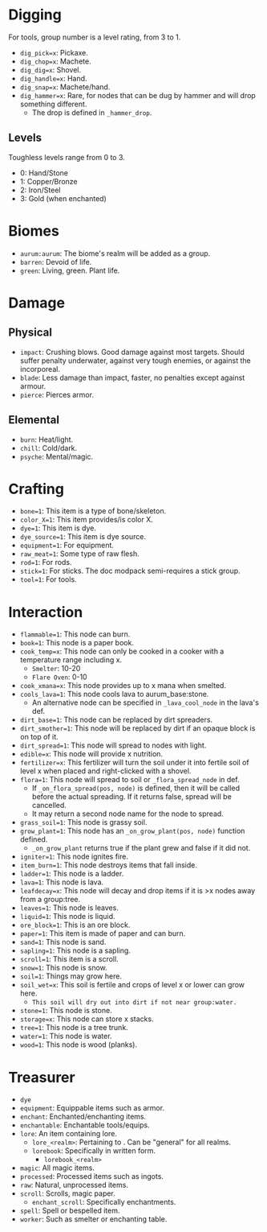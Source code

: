 # Digging
For tools, group number is a level rating, from 3 to 1.
* `dig_pick=x`: Pickaxe.
* `dig_chop=x`: Machete.
* `dig_dig=x`: Shovel.
* `dig_handle=x`: Hand.
* `dig_snap=x`: Machete/hand.
* `dig_hammer=x`: Rare, for nodes that can be dug by hammer and will drop something different.
	* The drop is defined in `_hammer_drop`.

## Levels
Toughless levels range from 0 to 3.
* 0: Hand/Stone
* 1: Copper/Bronze
* 2: Iron/Steel
* 3: Gold (when enchanted)

# Biomes
* `aurum:aurum`: The biome's realm will be added as a group.
* `barren`: Devoid of life.
* `green`: Living, green. Plant life.

# Damage
## Physical
* `impact`: Crushing blows. Good damage against most targets. Should suffer penalty underwater, against very tough enemies, or against the incorporeal.
* `blade`: Less damage than impact, faster, no penalties except against armour.
* `pierce`: Pierces armor.

## Elemental
* `burn`: Heat/light.
* `chill`: Cold/dark.
* `psyche`: Mental/magic.

# Crafting
* `bone=1`: This item is a type of bone/skeleton.
* `color_X=1`: This item provides/is color X.
* `dye=1`: This item is dye.
* `dye_source=1`: This item is dye source.
* `equipment=1`: For equipment.
* `raw_meat=1`: Some type of raw flesh.
* `rod=1`: For rods.
* `stick=1`: For sticks. The doc modpack semi-requires a stick group.
* `tool=1`: For tools.

# Interaction
* `flammable=1`: This node can burn.
* `book=1`: This node is a paper book.
* `cook_temp=x`: This node can only be cooked in a cooker with a temperature range including x.
	* `Smelter`: 10-20
	* `Flare Oven`: 0-10
* `cook_xmana=x`: This node provides up to x mana when smelted.
* `cools_lava=1`: This node cools lava to aurum_base:stone.
	* An alternative node can be specified in `_lava_cool_node` in the lava's def.
* `dirt_base=1`: This node can be replaced by dirt spreaders.
* `dirt_smother=1`: This node will be replaced by dirt if an opaque block is on top of it.
* `dirt_spread=1`: This node will spread to nodes with light.
* `edible=x`: This node will provide x nutrition.
* `fertilizer=x`: This fertilizer will turn the soil under it into fertile soil of level x when placed and right-clicked with a shovel.
* `flora=1`: This node will spread to soil or `_flora_spread_node` in def.
	* If `_on_flora_spread(pos, node)` is defined, then it will be called before the actual spreading. If it returns false, spread will be cancelled.
	* It may return a second node name for the node to spread.
* `grass_soil=1`: This node is grassy soil.
* `grow_plant=1`: This node has an `_on_grow_plant(pos, node)` function defined.
	* `_on_grow_plant` returns true if the plant grew and false if it did not.
* `igniter=1`: This node ignites fire.
* `item_burn=1`: This node destroys items that fall inside.
* `ladder=1`: This node is a ladder.
* `lava=1`: This node is lava.
* `leafdecay=x`: This node will decay and drop items if it is >x nodes away from a group:tree.
* `leaves=1`: This node is leaves.
* `liquid=1`: This node is liquid.
* `ore_block=1`: This is an ore block.
* `paper=1`: This item is made of paper and can burn.
* `sand=1`: This node is sand.
* `sapling=1`: This node is a sapling.
* `scroll=1`: This item is a scroll.
* `snow=1`: This node is snow.
* `soil=1`: Things may grow here.
* `soil_wet=x`: This soil is fertile and crops of level x or lower can grow here.
	* `This soil will dry out into dirt if not near group:water.`
* `stone=1`: This node is stone.
* `storage=x`: This node can store x stacks.
* `tree=1`: This node is a tree trunk.
* `water=1`: This node is water.
* `wood=1`: This node is wood (planks).

# Treasurer
* `dye`
* `equipment`: Equippable items such as armor.
* `enchant`: Enchanted/enchanting items.
* `enchantable`: Enchantable tools/equips.
* `lore`: An item containing lore.
	* `lore_<realm>`: Pertaining to <realm>. Can be "general" for all realms.
	* `lorebook`: Specifically in written form.
		* `lorebook_<realm>`
* `magic`: All magic items.
* `processed`: Processed items such as ingots.
* `raw`: Natural, unprocessed items.
* `scroll`: Scrolls, magic paper.
	* `enchant_scroll`: Specifically enchantments.
* `spell`: Spell or bespelled item.
* `worker`: Such as smelter or enchanting table.
